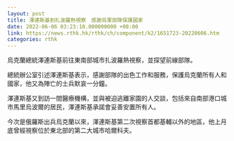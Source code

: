 ```yaml
---
layout: post
title: 澤連斯基到扎波羅熱視察　感謝烏軍部隊保護國家
date: 2022-06-06 03:23:18.000000000 +08:00
link: https://news.rthk.hk/rthk/ch/component/k2/1651723-20220606.htm
categories: rthk
---
```


烏克蘭總統澤連斯基前往東南部城市扎波羅熱視察，並探望前線部隊。

總統辦公室引述澤連斯基表示，感謝部隊的出色工作和服務，保護烏克蘭所有人和國家，他又為陣亡的士兵默哀一分鐘。

澤連斯基又到訪一間醫療機構，並與被迫逃離家園的人交談，包括來自南部港口城市馬里烏波爾的居民，澤連斯基承諾會妥善安置所有人。

今次是俄羅斯出兵烏克蘭以來，澤連斯基第二次視察首都基輔以外的地區，他上月底曾經視察位於東北部的第二大城市哈爾科夫。
